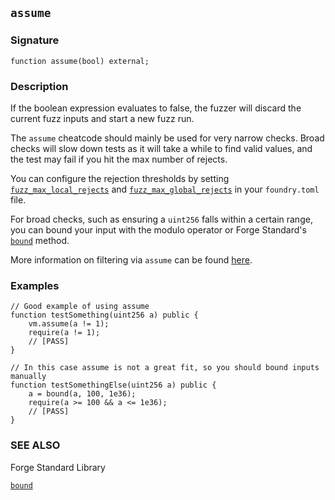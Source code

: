 ## `assume`

### Signature

```solidity
function assume(bool) external;
```

### Description

If the boolean expression evaluates to false, the fuzzer will discard the current fuzz inputs and start a new fuzz run.

The `assume` cheatcode should mainly be used for very narrow checks.
Broad checks will slow down tests as it will take a while to find valid values, and the test may fail if you hit the max number of rejects.

You can configure the rejection thresholds by setting [`fuzz_max_local_rejects`][max-local-rejects] and [`fuzz_max_global_rejects`][max-global-rejects] in your `foundry.toml` file.

For broad checks, such as ensuring a `uint256` falls within a certain range, you can bound your input with the modulo operator or Forge Standard's [`bound`][forge-std-bound] method.

More information on filtering via `assume` can be found [here][filtering-guide].

### Examples

```solidity
// Good example of using assume
function testSomething(uint256 a) public {
    vm.assume(a != 1);
    require(a != 1);
    // [PASS]
}
```

```solidity
// In this case assume is not a great fit, so you should bound inputs manually
function testSomethingElse(uint256 a) public {
    a = bound(a, 100, 1e36);
    require(a >= 100 && a <= 1e36);
    // [PASS]
}
```

### SEE ALSO

Forge Standard Library

[`bound`](../reference/forge-std/bound.md)

[max-local-rejects]: ../reference/config/testing.md#max_local_rejects
[max-global-rejects]: ../reference/config/testing.md#max_global_rejects
[forge-std-bound]: ../reference/forge-std/bound.md
[filtering-guide]: https://altsysrq.github.io/proptest-book/proptest/tutorial/filtering.html#filtering
